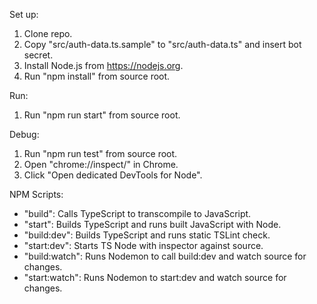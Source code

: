 Set up:
  1. Clone repo.
  2. Copy "src/auth-data.ts.sample" to "src/auth-data.ts" and insert bot secret.
  3. Install Node.js from https://nodejs.org.
  4. Run "npm install" from source root.

Run:
  1. Run "npm run start" from source root.

Debug:
  1. Run "npm run test" from source root.
  2. Open "chrome://inspect/" in Chrome.
  3. Click "Open dedicated DevTools for Node".

NPM Scripts:
  - "build": Calls TypeScript to transcompile to JavaScript.
  - "start": Builds TypeScript and runs built JavaScript with Node.
  - "build:dev": Builds TypeScript and runs static TSLint check.
  - "start:dev": Starts TS Node with inspector against source.
  - "build:watch": Runs Nodemon to call build:dev and watch source for changes.
  - "start:watch": Runs Nodemon to start:dev and watch source for changes.